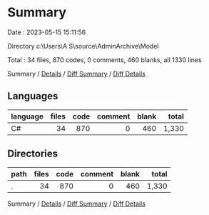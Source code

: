 # Summary

Date : 2023-05-15 15:11:56

Directory c:\\Users\\A S\\source\\AdminArchive\\Model

Total : 34 files,  870 codes, 0 comments, 460 blanks, all 1330 lines

Summary / [Details](details.md) / [Diff Summary](diff.md) / [Diff Details](diff-details.md)

## Languages
| language | files | code | comment | blank | total |
| :--- | ---: | ---: | ---: | ---: | ---: |
| C# | 34 | 870 | 0 | 460 | 1,330 |

## Directories
| path | files | code | comment | blank | total |
| :--- | ---: | ---: | ---: | ---: | ---: |
| . | 34 | 870 | 0 | 460 | 1,330 |

Summary / [Details](details.md) / [Diff Summary](diff.md) / [Diff Details](diff-details.md)